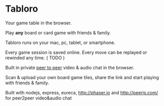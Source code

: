 
# Tabloro

Your game table in the browser.

Play <strong>any</strong> board or card game with friends & family.

Tabloro runs on your mac, pc, tablet, or smartphone.

Every game session is saved online. Every move can be replayed or rewinded any time. ( TODO )

Built in private <a href="http://iswebrtcreadyyet.com/" target="_blank" class="text-default" ><u>peer to peer</u></a> video & audio chat in the browser.

Scan & upload your own board game tiles, share the link and start playing with friends & family.

Built with nodejs, express, eureca, http://phaser.io and http://peerjs.com/ for peer2peer video&audio chat
